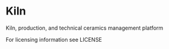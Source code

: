 # Kiln

Kiln, production, and technical ceramics management platform

For licensing information see LICENSE
